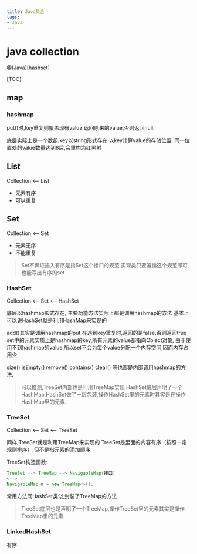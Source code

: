 ```yaml
---
title: Java集合
tags:
- Java
---
```


# java collection

@(Java)[hashset]


[TOC]


## map

### hashmap

put()时,key重复则覆盖现有value,返回原来的value,否则返回null.

底层实际上是一个数组,key以string形式存在,以key计算value的存储位置.
同一位置处的value数量达到8后,会重构为红黑树


## List

Collection <-- List

* 元素有序
* 可以重复


## Set

Collection <-- Set

* 元素无序
* 不能重复

> Set不保证插入有序是指Set这个接口的规范,实现类只要遵循这个规范即可,也能写出有序的set

### HashSet

Collection <-- Set <-- HashSet

底层以hashmap形式存在,
主要功能方法实际上都是调用hashmap的方法
基本上可以说HashSet就是利用HashMap来实现的

add()其实是调用hashmap的put,在遇到key重复时,返回的是false,否则返回true
set中的元素实质上是hashmap的key,所有元素的value都指向Object对象,
由于使用不到hashmap的value,所以set不会为每个value分配一个内存空间,因而内存占用少

size()
isEmpty()
remove()
contains()
clear()
等也都是内部调用hashmap的方法.

> 可以推测,TreeSet内部也是利用TreeMap实现
> HashSet底层声明了一个HashMap,HashSet做了一层包装,操作HashSet里的元素时其实是在操作HashMap里的元素.

### TreeSet

Collection <-- Set <-- TreeSet

同样,TreeSet就是利用TreeMap来实现的
TreeSet是里面的内容有序（按照一定规则排序）,但不是指元素的添加顺序

TreeSet构造函数:
```Java
TreeSet --> TreeMap --> NavigableMap(接口)
<-->
NavigableMap m = new TreeMap<>();
```
 常用方法同HashSet类似,封装了TreeMap的方法

> TreeSet底层也是声明了一个TreeMap,操作TreeSet里的元素其实是操作TreeMap里的元素.

### LinkedHashSet

有序